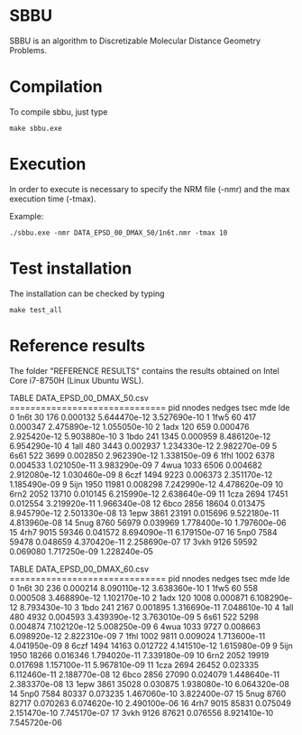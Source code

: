 # SBBU
SBBU is an algorithm to Discretizable Molecular Distance Geometry Problems.

# Compilation
To compile sbbu, just type

~~~
make sbbu.exe
~~~

# Execution
In order to execute is necessary to specify the NRM file (-nmr) and the max execution time (-tmax).

Example:
~~~
./sbbu.exe -nmr DATA_EPSD_00_DMAX_50/1n6t.nmr -tmax 10
~~~

# Test installation
The installation can be checked by typing

~~~
make test_all
~~~

# Reference results
The folder "REFERENCE RESULTS" contains the results obtained on Intel Core i7-8750H (Linux Ubuntu WSL).

TABLE DATA_EPSD_00_DMAX_50.csv ==============================
     pid  nnodes  nedges      tsec           mde           lde
0   1n6t      30     176  0.000132  5.644470e-12  3.527690e-10
1   1fw5      60     417  0.000347  2.475890e-12  1.055050e-10
2   1adx     120     659  0.000476  2.925420e-12  5.903880e-10
3   1bdo     241    1345  0.000959  8.486120e-12  6.954290e-10
4   1all     480    3443  0.002937  1.234330e-12  2.982270e-09
5   6s61     522    3699  0.002850  2.962390e-12  1.338150e-09
6   1fhl    1002    6378  0.004533  1.021050e-11  3.983290e-09
7   4wua    1033    6506  0.004682  2.912080e-12  1.030460e-09
8   6czf    1494    9223  0.006373  2.351170e-12  1.185490e-09
9   5ijn    1950   11981  0.008298  7.242990e-12  4.478620e-09
10  6rn2    2052   13710  0.010145  6.215990e-12  2.638640e-09
11  1cza    2694   17451  0.012554  3.219920e-11  1.966340e-08
12  6bco    2856   18604  0.013475  8.945790e-12  2.501330e-08
13  1epw    3861   23191  0.015696  9.522180e-11  4.813960e-08
14  5nug    8760   56979  0.039969  1.778400e-10  1.797600e-06
15  4rh7    9015   59346  0.041572  8.694090e-11  6.179150e-07
16  5np0    7584   59478  0.048659  4.370420e-11  2.258690e-07
17  3vkh    9126   59592  0.069080  1.717250e-09  1.228240e-05

TABLE DATA_EPSD_00_DMAX_60.csv ==============================
     pid  nnodes  nedges      tsec           mde           lde
0   1n6t      30     236  0.000214  8.090110e-12  3.638360e-10
1   1fw5      60     558  0.000508  3.468890e-12  1.102170e-10
2   1adx     120    1008  0.000871  6.108290e-12  8.793430e-10
3   1bdo     241    2167  0.001895  1.316690e-11  7.048610e-10
4   1all     480    4932  0.004593  3.439390e-12  3.763010e-09
5   6s61     522    5298  0.004874  7.102120e-12  5.008250e-09
6   4wua    1033    9727  0.008663  6.098920e-12  2.822310e-09
7   1fhl    1002    9811  0.009024  1.713600e-11  4.041950e-09
8   6czf    1494   14163  0.012722  4.141510e-12  1.615980e-09
9   5ijn    1950   18266  0.016346  1.794020e-11  7.339180e-09
10  6rn2    2052   19919  0.017698  1.157100e-11  5.967810e-09
11  1cza    2694   26452  0.023335  6.112460e-11  2.188770e-08
12  6bco    2856   27090  0.024079  1.448640e-11  2.383370e-08
13  1epw    3861   35028  0.030875  1.938080e-10  6.064320e-08
14  5np0    7584   80337  0.073235  1.467060e-10  3.822400e-07
15  5nug    8760   82717  0.070263  6.074620e-10  2.490100e-06
16  4rh7    9015   85831  0.075049  2.151470e-10  7.745170e-07
17  3vkh    9126   87621  0.076556  8.921410e-10  7.545720e-06
